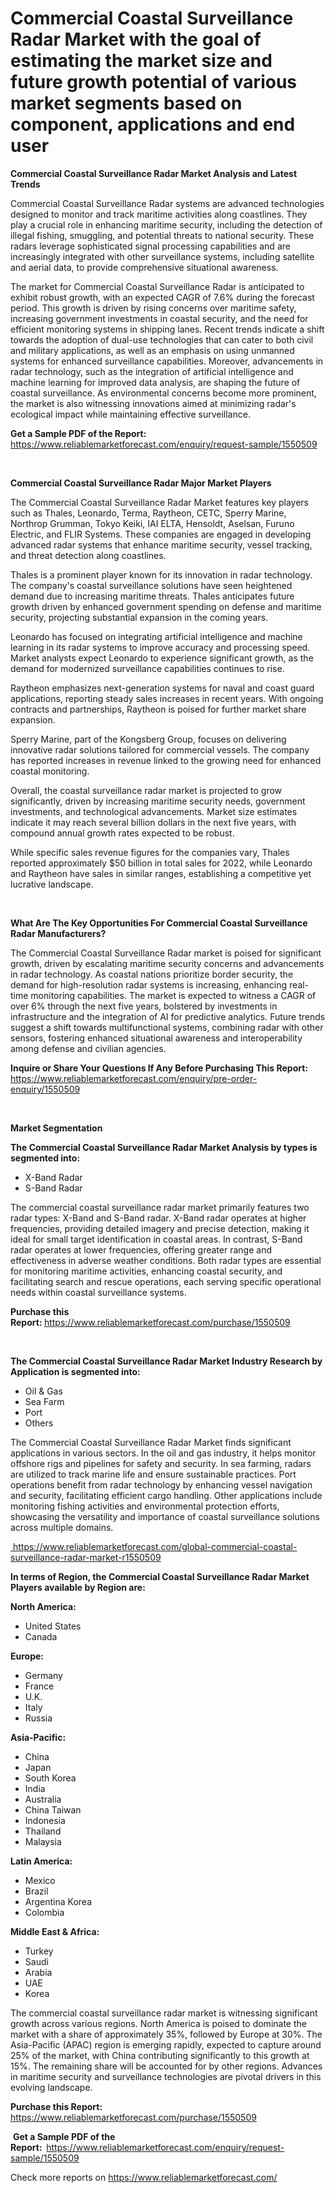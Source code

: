<p><h1>Commercial Coastal Surveillance Radar Market with the goal of estimating the market size and future growth potential of various market segments based on component, applications and end user</h1></p><p><strong>Commercial Coastal Surveillance Radar Market Analysis and Latest Trends</strong></p>
<p><p>Commercial Coastal Surveillance Radar systems are advanced technologies designed to monitor and track maritime activities along coastlines. They play a crucial role in enhancing maritime security, including the detection of illegal fishing, smuggling, and potential threats to national security. These radars leverage sophisticated signal processing capabilities and are increasingly integrated with other surveillance systems, including satellite and aerial data, to provide comprehensive situational awareness.</p><p>The market for Commercial Coastal Surveillance Radar is anticipated to exhibit robust growth, with an expected CAGR of 7.6% during the forecast period. This growth is driven by rising concerns over maritime safety, increasing government investments in coastal security, and the need for efficient monitoring systems in shipping lanes. Recent trends indicate a shift towards the adoption of dual-use technologies that can cater to both civil and military applications, as well as an emphasis on using unmanned systems for enhanced surveillance capabilities. Moreover, advancements in radar technology, such as the integration of artificial intelligence and machine learning for improved data analysis, are shaping the future of coastal surveillance. As environmental concerns become more prominent, the market is also witnessing innovations aimed at minimizing radar's ecological impact while maintaining effective surveillance.</p></p>
<p><strong>Get a Sample PDF of the Report:&nbsp;</strong> <a href="https://www.reliablemarketforecast.com/enquiry/request-sample/1550509?utm_campaign=2472&utm_medium=2&utm_source=Github&utm_content=ia&utm_term=11042025&utm_id=commercial-coastal-surveillance-radar">https://www.reliablemarketforecast.com/enquiry/request-sample/1550509</a></p>
<p>&nbsp;</p>
<p><strong>Commercial Coastal Surveillance Radar Major Market Players</strong></p>
<p><p>The Commercial Coastal Surveillance Radar Market features key players such as Thales, Leonardo, Terma, Raytheon, CETC, Sperry Marine, Northrop Grumman, Tokyo Keiki, IAI ELTA, Hensoldt, Aselsan, Furuno Electric, and FLIR Systems. These companies are engaged in developing advanced radar systems that enhance maritime security, vessel tracking, and threat detection along coastlines.</p><p>Thales is a prominent player known for its innovation in radar technology. The company's coastal surveillance solutions have seen heightened demand due to increasing maritime threats. Thales anticipates future growth driven by enhanced government spending on defense and maritime security, projecting substantial expansion in the coming years.</p><p>Leonardo has focused on integrating artificial intelligence and machine learning in its radar systems to improve accuracy and processing speed. Market analysts expect Leonardo to experience significant growth, as the demand for modernized surveillance capabilities continues to rise. </p><p>Raytheon emphasizes next-generation systems for naval and coast guard applications, reporting steady sales increases in recent years. With ongoing contracts and partnerships, Raytheon is poised for further market share expansion.</p><p>Sperry Marine, part of the Kongsberg Group, focuses on delivering innovative radar solutions tailored for commercial vessels. The company has reported increases in revenue linked to the growing need for enhanced coastal monitoring.</p><p>Overall, the coastal surveillance radar market is projected to grow significantly, driven by increasing maritime security needs, government investments, and technological advancements. Market size estimates indicate it may reach several billion dollars in the next five years, with compound annual growth rates expected to be robust.</p><p>While specific sales revenue figures for the companies vary, Thales reported approximately $50 billion in total sales for 2022, while Leonardo and Raytheon have sales in similar ranges, establishing a competitive yet lucrative landscape.</p></p>
<p>&nbsp;</p>
<p><strong>What Are The Key Opportunities For Commercial Coastal Surveillance Radar Manufacturers?</strong></p>
<p><p>The Commercial Coastal Surveillance Radar market is poised for significant growth, driven by escalating maritime security concerns and advancements in radar technology. As coastal nations prioritize border security, the demand for high-resolution radar systems is increasing, enhancing real-time monitoring capabilities. The market is expected to witness a CAGR of over 6% through the next five years, bolstered by investments in infrastructure and the integration of AI for predictive analytics. Future trends suggest a shift towards multifunctional systems, combining radar with other sensors, fostering enhanced situational awareness and interoperability among defense and civilian agencies.</p></p>
<p><strong>Inquire or Share Your Questions If Any Before Purchasing This Report:</strong> <a href="https://www.reliablemarketforecast.com/enquiry/pre-order-enquiry/1550509?utm_campaign=2472&utm_medium=2&utm_source=Github&utm_content=ia&utm_term=11042025&utm_id=commercial-coastal-surveillance-radar">https://www.reliablemarketforecast.com/enquiry/pre-order-enquiry/1550509</a></p>
<p>&nbsp;</p>
<p><strong>Market Segmentation</strong></p>
<p><strong>The Commercial Coastal Surveillance Radar Market Analysis by types is segmented into:</strong></p>
<p><ul><li>X-Band Radar</li><li>S-Band Radar</li></ul></p>
<p><p>The commercial coastal surveillance radar market primarily features two radar types: X-Band and S-Band radar. X-Band radar operates at higher frequencies, providing detailed imagery and precise detection, making it ideal for small target identification in coastal areas. In contrast, S-Band radar operates at lower frequencies, offering greater range and effectiveness in adverse weather conditions. Both radar types are essential for monitoring maritime activities, enhancing coastal security, and facilitating search and rescue operations, each serving specific operational needs within coastal surveillance systems.</p></p>
<p><strong>Purchase this Report:&nbsp;</strong><a href="https://www.reliablemarketforecast.com/purchase/1550509?utm_campaign=2472&utm_medium=2&utm_source=Github&utm_content=ia&utm_term=11042025&utm_id=commercial-coastal-surveillance-radar">https://www.reliablemarketforecast.com/purchase/1550509</a></p>
<p>&nbsp;</p>
<p><strong>The Commercial Coastal Surveillance Radar Market Industry Research by Application is segmented into:</strong></p>
<p><ul><li>Oil & Gas</li><li>Sea Farm</li><li>Port</li><li>Others</li></ul></p>
<p><p>The Commercial Coastal Surveillance Radar Market finds significant applications in various sectors. In the oil and gas industry, it helps monitor offshore rigs and pipelines for safety and security. In sea farming, radars are utilized to track marine life and ensure sustainable practices. Port operations benefit from radar technology by enhancing vessel navigation and security, facilitating efficient cargo handling. Other applications include monitoring fishing activities and environmental protection efforts, showcasing the versatility and importance of coastal surveillance solutions across multiple domains.</p></p>
<p><a href="https://www.reliablemarketforecast.com/global-commercial-coastal-surveillance-radar-market-r1550509?utm_campaign=2472&utm_medium=2&utm_source=Github&utm_content=ia&utm_term=11042025&utm_id=commercial-coastal-surveillance-radar">&nbsp;https://www.reliablemarketforecast.com/global-commercial-coastal-surveillance-radar-market-r1550509</a></p>
<p><strong>In terms of Region, the Commercial Coastal Surveillance Radar Market Players available by Region are:</strong></p>
<p>
    <p> <strong> North America: </strong>
        <ul>
            <li>United States</li>
            <li>Canada</li>
        </ul>
        </p> 
    <p> <strong> Europe: </strong>
        <ul>
            <li>Germany</li>
            <li>France</li>
            <li>U.K.</li>
            <li>Italy</li>
            <li>Russia</li>
        </ul>
        </p> 
    <p> <strong> Asia-Pacific: </strong>
        <ul>
            <li>China</li>
            <li>Japan</li>
            <li>South Korea</li>
            <li>India</li>
            <li>Australia</li>
            <li>China Taiwan</li>
            <li>Indonesia</li>
            <li>Thailand</li>
            <li>Malaysia</li>
        </ul>
        </p> 
    <p> <strong> Latin America: </strong>
        <ul>
            <li>Mexico</li>
            <li>Brazil</li>
            <li>Argentina Korea</li>
            <li>Colombia</li>
        </ul>
        </p> 
    <p> <strong> Middle East & Africa: </strong>
        <ul>
            <li>Turkey</li>
            <li>Saudi</li>
            <li>Arabia</li>
            <li>UAE</li>
            <li>Korea</li>
        </ul>
    </p>
    </p>
<p><p>The commercial coastal surveillance radar market is witnessing significant growth across various regions. North America is poised to dominate the market with a share of approximately 35%, followed by Europe at 30%. The Asia-Pacific (APAC) region is emerging rapidly, expected to capture around 25% of the market, with China contributing significantly to this growth at 15%. The remaining share will be accounted for by other regions. Advances in maritime security and surveillance technologies are pivotal drivers in this evolving landscape.</p></p>
<p><strong>Purchase this Report: </strong><a href="https://www.reliablemarketforecast.com/purchase/1550509?utm_campaign=2472&utm_medium=2&utm_source=Github&utm_content=ia&utm_term=11042025&utm_id=commercial-coastal-surveillance-radar">https://www.reliablemarketforecast.com/purchase/1550509</a></p>
<p>&nbsp;<strong>Get a Sample PDF of the Report:&nbsp;&nbsp;</strong><a href="https://www.reliablemarketforecast.com/enquiry/request-sample/1550509?utm_campaign=2472&utm_medium=2&utm_source=Github&utm_content=ia&utm_term=11042025&utm_id=commercial-coastal-surveillance-radar">https://www.reliablemarketforecast.com/enquiry/request-sample/1550509</a></p>
<p><strong></strong></p>
<p>Check more reports on <a href="https://www.reliablemarketforecast.com/?utm_campaign=2472&utm_medium=2&utm_source=Github&utm_content=ia&utm_term=11042025&utm_id=commercial-coastal-surveillance-radar">https://www.reliablemarketforecast.com/</a></p>